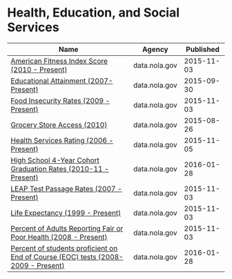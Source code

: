 # Health, Education, and Social Services

Name | Agency | Published
---- | ---- | ---------
[American Fitness Index Score (2010 - Present)](../socrata/h5tp-44b5.md) | data.nola.gov | 2015-11-03
[Educational Attainment (2007-Present)](../socrata/8376-hxpv.md) | data.nola.gov | 2015-09-30
[Food Insecurity Rates (2009 - Present)](../socrata/n3qj-q4w7.md) | data.nola.gov | 2015-11-03
[Grocery Store Access (2010)](../socrata/63xn-xw7q.md) | data.nola.gov | 2015-08-26
[Health Services Rating (2006 - Present)](../socrata/6pv9-xz2n.md) | data.nola.gov | 2015-11-05
[High School 4-Year Cohort Graduation Rates (2010-11 - Present)](../socrata/rut5-g5bw.md) | data.nola.gov | 2016-01-28
[LEAP Test Passage Rates (2007 - Present)](../socrata/agtp-9axa.md) | data.nola.gov | 2015-11-03
[Life Expectancy (1999 - Present)](../socrata/hvjp-5787.md) | data.nola.gov | 2015-11-03
[Percent of Adults Reporting Fair or Poor Health (2008 - Present)](../socrata/3gnx-78r4.md) | data.nola.gov | 2015-11-03
[Percent of students proficient on End of Course (EOC) tests (2008-2009 - Present)](../socrata/6yfr-q2et.md) | data.nola.gov | 2016-01-28

